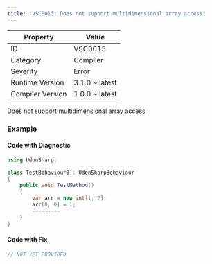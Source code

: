```yaml
---
title: "VSC0013: Does not support multidimensional array access"
---
```


| Property         | Value          |
| ---------------- | -------------- |
| ID               | VSC0013        |
| Category         | Compiler       |
| Severity         | Error          |
| Runtime Version  | 3.1.0 ~ latest |
| Compiler Version | 1.0.0 ~ latest |

Does not support multidimensional array access

### Example

#### Code with Diagnostic

```csharp
using UdonSharp;

class TestBehaviour0 : UdonSharpBehaviour
{
    public void TestMethod()
    {
        var arr = new int[1, 2];
        arr[0, 0] = 1;
        ~~~~~~~~~
    }
}
```

#### Code with Fix

```csharp
// NOT YET PROVIDED
```
